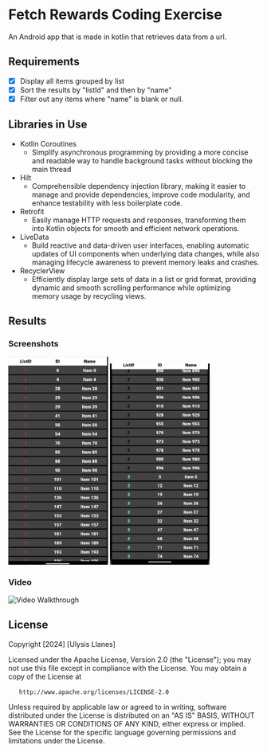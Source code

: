 # Fetch Rewards Coding Exercise

An Android app that is made in kotlin that retrieves data from a url.

## Requirements
- [X] Display all items grouped by list
- [X] Sort the results by "listId" and then by "name"
- [X] Filter out any items where "name" is blank or null.

## Libraries in Use
- Kotlin Coroutines
  - Simplify asynchronous programming by providing a more concise and readable way to handle background tasks without blocking the main thread
- Hilt
  - Comprehensible dependency injection library, making it easier to manage and provide dependencies, improve code modularity, and enhance testability with less boilerplate code.
- Retrofit
  - Easily manage HTTP requests and responses, transforming them into Kotlin objects for smooth and efficient network operations.
- LiveData
  -  Build reactive and data-driven user interfaces, enabling automatic updates of UI components when underlying data changes, while also managing lifecycle awareness to prevent memory leaks and crashes.
- RecyclerView
  - Efficiently display large sets of data in a list or grid format, providing dynamic and smooth scrolling performance while optimizing memory usage by recycling views.

## Results
### Screenshots
<img src="resource/result1.png" alt="drawing" width="200"/>

<img src="resource/result2.png" alt="drawing" width="200"/>


### Video
<img src='resource/resultvid.gif' title='Video Walkthrough' width='200' alt='Video Walkthrough' />


## License
Copyright [2024] [Ulysis Llanes]

Licensed under the Apache License, Version 2.0 (the "License");
you may not use this file except in compliance with the License.
You may obtain a copy of the License at

       http://www.apache.org/licenses/LICENSE-2.0

Unless required by applicable law or agreed to in writing, software
distributed under the License is distributed on an "AS IS" BASIS,
WITHOUT WARRANTIES OR CONDITIONS OF ANY KIND, either express or implied.
See the License for the specific language governing permissions and
limitations under the License.